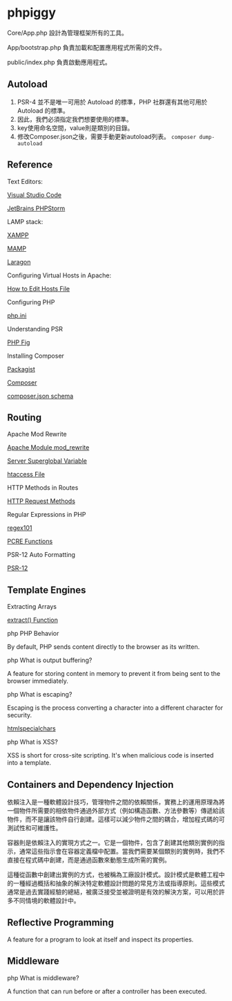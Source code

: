 # phpiggy

Core/App.php 設計為管理框架所有的工具。

App/bootstrap.php 負責加載和配置應用程式所需的文件。

public/index.php 負責啟動應用程式。

## Autoload

1. PSR-4 並不是唯一可用於 Autoload 的標準，PHP 社群還有其他可用於 Autoload 的標準。
2. 因此，我們必須指定我們想要使用的標準。
3. key使用命名空間，value則是類別的目錄。
4. 修改Composer.json之後，需要手動更新autoload列表。
    `composer dump-autoload`

## Reference

Text Editors: 

[Visual Studio Code](https://code.visualstudio.com/)

[JetBrains PHPStorm](https://www.jetbrains.com/phpstorm/)

LAMP stack:

[XAMPP](https://www.apachefriends.org/)

[MAMP](https://www.mamp.info/en/windows/)

[Laragon](https://laragon.org/)

Configuring Virtual Hosts in Apache:

[How to Edit Hosts File](https://www.hostinger.com/tutorials/how-to-edit-hosts-file)

Configuring PHP

[php.ini](https://www.php.net/manual/en/ini.list.php)

Understanding PSR

[PHP Fig](https://www.php-fig.org/)

Installing Composer

[Packagist](https://packagist.org/)

[Composer](https://getcomposer.org/)

[composer.json schema](https://getcomposer.org/doc/04-schema.md#the-composer-json-schema)

## Routing

Apache Mod Rewrite

[Apache Module mod_rewrite](https://httpd.apache.org/docs/2.4/mod/mod_rewrite.html)

[Server Superglobal Variable](https://www.php.net/manual/en/reserved.variables.server.php)

[htaccess File](https://httpd.apache.org/docs/2.4/howto/htaccess.html)

HTTP Methods in Routes

[HTTP Request Methods](https://developer.mozilla.org/en-US/docs/Web/HTTP/Methods)

Regular Expressions in PHP

[regex101](https://regex101.com/)

[PCRE Functions](https://www.php.net/manual/en/ref.pcre.php)

PSR-12 Auto Formatting

[PSR-12](https://www.php-fig.org/psr/psr-12/)

## Template Engines

Extracting Arrays

[extract() Function](https://www.php.net/manual/en/function.extract.php)

php PHP Behavior

By default, PHP sends content directly to the browser as its written.

php What is output buffering?

A feature for storing content in memory to prevent it from being sent to the browser immediately.

php What is escaping?

Escaping is the process converting a character into a different character for security.

[htmlspecialchars](https://www.php.net/manual/en/function.htmlspecialchars.php)

php What is XSS?

XSS is short for cross-site scripting. It's when malicious code is inserted into a template.

## Containers and Dependency Injection

依賴注入是一種軟體設計技巧，管理物件之間的依賴關係，實務上的運用原理為將一個物件所需要的相依物件通過外部方式（例如構造函數、方法參數等）傳遞給該物件，而不是讓該物件自行創建。這樣可以減少物件之間的耦合，增加程式碼的可測試性和可維護性。

容器則是依賴注入的實現方式之一。它是一個物件，包含了創建其他類別實例的指示，通常這些指示會在容器定義檔中配置。當我們需要某個類別的實例時，我們不直接在程式碼中創建，而是通過函數來動態生成所需的實例。

這種從函數中創建出實例的方式，也被稱為工廠設計模式。設計模式是軟體工程中的一種經過概括和抽象的解決特定軟體設計問題的常見方法或指導原則。這些模式通常是過去實踐經驗的總結，被廣泛接受並被證明是有效的解決方案，可以用於許多不同情境的軟體設計中。

## Reflective Programming

A feature for a program to look at itself and inspect its properties.

## Middleware

php What is middleware?

A function that can run before or after a controller has been executed.